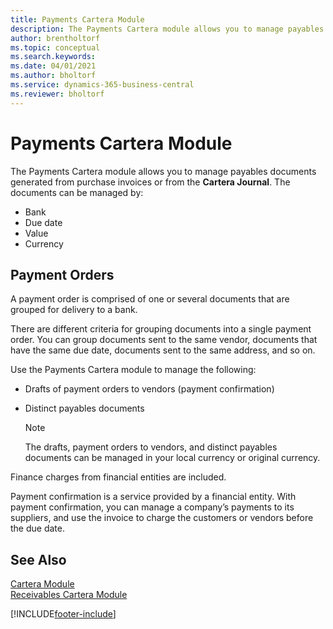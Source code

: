 ```yaml
---
title: Payments Cartera Module
description: The Payments Cartera module allows you to manage payables documents generated from purchase invoices or from the Cartera Journal.
author: brentholtorf
ms.topic: conceptual
ms.search.keywords:
ms.date: 04/01/2021
ms.author: bholtorf
ms.service: dynamics-365-business-central
ms.reviewer: bholtorf
---
```

# Payments Cartera Module
The Payments Cartera module allows you to manage payables documents generated from purchase invoices or from the **Cartera Journal**. The documents can be managed by:  

- Bank  
- Due date  
- Value  
- Currency  

## Payment Orders  
A payment order is comprised of one or several documents that are grouped for delivery to a bank.  

There are different criteria for grouping documents into a single payment order. You can group documents sent to the same vendor, documents that have the same due date, documents sent to the same address, and so on.  

Use the Payments Cartera module to manage the following:  

- Drafts of payment orders to vendors (payment confirmation)  
- Distinct payables documents  

    > [!NOTE]  
    >  The drafts, payment orders to vendors, and distinct payables documents can be managed in your local currency or original currency.  

Finance charges from financial entities are included.  

Payment confirmation is a service provided by a financial entity. With payment confirmation, you can manage a company’s payments to its suppliers, and use the invoice to charge the customers or vendors before the due date.  

## See Also  
 [Cartera Module](cartera-module.md)   
 [Receivables Cartera Module](receivables-cartera-module.md)


[!INCLUDE[footer-include](../../includes/footer-banner.md)]